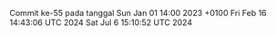 Commit ke-55 pada tanggal Sun Jan 01 14:00 2023 +0100
Fri Feb 16 14:43:06 UTC 2024
Sat Jul  6 15:10:52 UTC 2024
